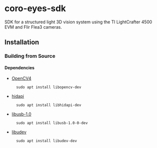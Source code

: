 # coro-eyes-sdk
SDK for a structured light 3D vision system using the TI LightCrafter 4500 EVM and Flir Flea3 cameras.

## Installation

### Building from Source

#### Dependencies
- [OpenCV4](https://opencv.org/)

		sudo apt install libopencv-dev

- [hidapi](https://github.com/libusb/hidapi)

		sudo apt install libhidapi-dev

- [libusb-1.0](https://libusb.info/)

		sudo apt install libusb-1.0-0-dev

- [libudev](https://manpages.debian.org/testing/libudev-dev/libudev.3.en.html)

		sudo apt install libudev-dev
